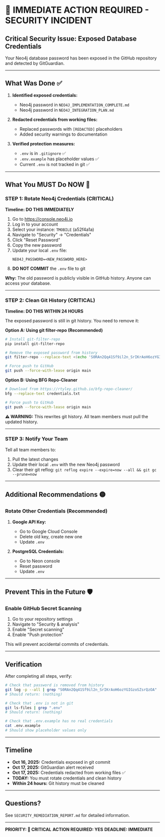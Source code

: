 # 🚨 IMMEDIATE ACTION REQUIRED - SECURITY INCIDENT

## Critical Security Issue: Exposed Database Credentials

Your Neo4j database password has been exposed in the GitHub repository and detected by GitGuardian.

---

## What Was Done ✅

1. **Identified exposed credentials:**
   - Neo4j password in `NEO4J_IMPLEMENTATION_COMPLETE.md`
   - Neo4j password in `NEO4J_INTEGRATION_PLAN.md`

2. **Redacted credentials from working files:**
   - Replaced passwords with `[REDACTED]` placeholders
   - Added security warnings to documentation

3. **Verified protection measures:**
   - `.env` is in `.gitignore` ✅
   - `.env.example` has placeholder values ✅
   - Current `.env` is not tracked in git ✅

---

## What You MUST Do NOW 🔴

### STEP 1: Rotate Neo4j Credentials (CRITICAL)

**Timeline: DO THIS IMMEDIATELY**

1. Go to https://console.neo4j.io
2. Log in to your account
3. Select your instance: `TMOBILE` (a52f4a1a)
4. Navigate to "Security" → "Credentials"
5. Click "Reset Password"
6. Copy the new password
7. Update your local `.env` file:
   ```
   NEO4J_PASSWORD=<NEW_PASSWORD_HERE>
   ```
8. **DO NOT COMMIT** the `.env` file to git

**Why:** The old password is publicly visible in GitHub history. Anyone can access your database.

---

### STEP 2: Clean Git History (CRITICAL)

**Timeline: DO THIS WITHIN 24 HOURS**

The exposed password is still in git history. You need to remove it:

**Option A: Using git filter-repo (Recommended)**

```bash
# Install git-filter-repo
pip install git-filter-repo

# Remove the exposed password from history
git filter-repo --replace-text <(echo 'S0RAn2Qq41Sf9il2n_SrIKrAoH6ozYGIGzoSZsrQzOA==>[REDACTED]')

# Force push to GitHub
git push --force-with-lease origin main
```

**Option B: Using BFG Repo-Cleaner**

```bash
# Download from https://rtyley.github.io/bfg-repo-cleaner/
bfg --replace-text credentials.txt

# Force push to GitHub
git push --force-with-lease origin main
```

**⚠️ WARNING:** This rewrites git history. All team members must pull the updated history.

---

### STEP 3: Notify Your Team

Tell all team members to:
1. Pull the latest changes
2. Update their local `.env` with the new Neo4j password
3. Clear their git reflog: `git reflog expire --expire=now --all && git gc --prune=now`

---

## Additional Recommendations 🟡

### Rotate Other Credentials (Recommended)

1. **Google API Key:**
   - Go to Google Cloud Console
   - Delete old key, create new one
   - Update `.env`

2. **PostgreSQL Credentials:**
   - Go to Neon console
   - Reset password
   - Update `.env`

---

## Prevent This in the Future 🛡️

### Enable GitHub Secret Scanning

1. Go to your repository settings
2. Navigate to "Security & analysis"
3. Enable "Secret scanning"
4. Enable "Push protection"

This will prevent accidental commits of credentials.

---

## Verification

After completing all steps, verify:

```bash
# Check that password is removed from history
git log -p --all | grep "S0RAn2Qq41Sf9il2n_SrIKrAoH6ozYGIGzoSZsrQzOA"
# Should return: (nothing)

# Check that .env is not in git
git ls-files | grep ".env"
# Should return: (nothing)

# Check that .env.example has no real credentials
cat .env.example
# Should show placeholder values only
```

---

## Timeline

- **Oct 16, 2025:** Credentials exposed in git commit
- **Oct 17, 2025:** GitGuardian alert received
- **Oct 17, 2025:** Credentials redacted from working files ✅
- **TODAY:** You must rotate credentials and clean history
- **Within 24 hours:** Git history must be cleaned

---

## Questions?

See `SECURITY_REMEDIATION_REPORT.md` for detailed information.

---

**PRIORITY: 🔴 CRITICAL**
**ACTION REQUIRED: YES**
**DEADLINE: IMMEDIATE**

